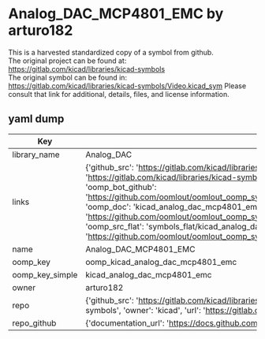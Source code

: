 # Analog_DAC_MCP4801_EMC by arturo182  
This is a harvested standardized copy of a symbol from github.  
The original project can be found at:  
https://gitlab.com/kicad/libraries/kicad-symbols  
The original symbol can be found in:
https://gitlab.com/kicad/libraries/kicad-symbols/Video.kicad_sym
Please consult that link for additional, details, files, and license information.  
## yaml dump  
| Key | Value |  
| --- | --- |  
| library_name | Analog_DAC |  
| links | {'github_src': 'https://gitlab.com/kicad/libraries/kicad-symbols/Video.kicad_sym', 'github_src_repo': 'https://gitlab.com/kicad/libraries/kicad-symbols', 'oomp_bot': 'kicad_analog_dac_mcp4801_emc/working', 'oomp_bot_github': 'https://github.com/oomlout/oomlout_oomp_symbol_bot/tree/main/kicad_analog_dac_mcp4801_emc/working', 'oomp_doc': 'kicad_analog_dac_mcp4801_emc/working', 'oomp_doc_github': 'https://github.com/oomlout/oomlout_oomp_symbol_doc/tree/main/kicad_analog_dac_mcp4801_emc/working', 'oomp_src_flat': 'symbols_flat/kicad_analog_dac_mcp4801_emc/working', 'oomp_src_flat_github': 'https://github.com/oomlout/oomlout_oomp_symbol_src/tree/main/kicad_analog_dac_mcp4801_emc/working'} |  
| name | Analog_DAC_MCP4801_EMC |  
| oomp_key | oomp_kicad_analog_dac_mcp4801_emc |  
| oomp_key_simple | kicad_analog_dac_mcp4801_emc |  
| owner | arturo182 |  
| repo | {'github_src': 'https://gitlab.com/kicad/libraries/kicad-symbols/Video.kicad_sym', 'name': 'libraries/kicad-symbols', 'owner': 'kicad', 'url': 'https://gitlab.com/kicad/libraries/kicad-symbols'} |  
| repo_github | {'documentation_url': 'https://docs.github.com/rest/repos/repos#get-a-repository', 'message': 'Not Found'} |  

